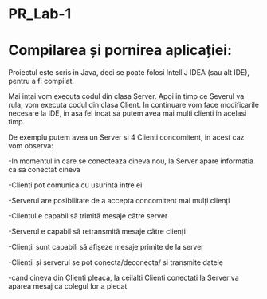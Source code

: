 # PR_Lab-1

# Compilarea și pornirea aplicației:
Proiectul este scris in Java, deci se poate folosi IntelliJ IDEA (sau alt IDE), pentru a fi compilat.

Mai intai vom executa codul din clasa Server.
Apoi in timp ce Severul va rula, vom executa codul din clasa Client. 
In continuare vom face modificarile necesare la IDE, in asa fel incat sa putem avea mai multi clienti in acelasi timp.

De exemplu putem avea un Server si 4 Clienti concomitent, in acest caz vom observa:

-In momentul in care se conecteaza cineva nou, la Server apare informatia ca sa conectat cineva 

-Clienti pot comunica cu usurinta intre ei

-Serverul are posibilitate de a accepta concomitent mai mulți clienți 

-Clientul e capabil să trimită mesaje către server

-Serverul e capabil să retransmită mesaje către clienți

-Clienții sunt capabili să afișeze mesaje primite de la server 

-Clientii și serverul se pot conecta/deconecta/ si transmite datele

-cand cineva din Clienti pleaca, la ceilalti Clienti conectati la Server va aparea mesaj ca colegul lor a plecat 
